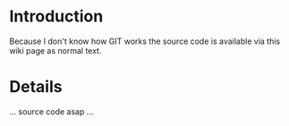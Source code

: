 # Introduction #

Because I don't know how GIT works the source code is available via this wiki page as normal text.

# Details #

... source code asap ...